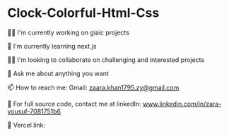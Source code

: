 # Clock-Colorful-Html-Css

👩‍💻 I'm currently working on giaic projects

🧠 I'm currently learning next.js

👯‍♀️ I'm looking to collaborate on challenging and interested projects

💬 Ask me about anything you want

📫 How to reach me: Gmail: zaara.khan1795.zy@gmail.com

📄 For full source code, contact me at linkedIn: www.linkedin.com/in/zara-yousuf-7081751b6

🔗 Vercel link: 
